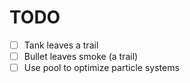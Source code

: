 # TODO
- [ ] Tank leaves a trail
- [ ] Bullet leaves smoke (a trail)
- [ ] Use pool to optimize particle systems
